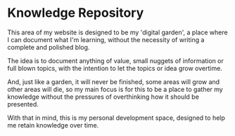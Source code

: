 # Knowledge Repository

This area of my website is designed to be my 'digital garden', a place where I can document what I'm learning,
without the necessity of writing a complete and polished blog. 

The idea is to document anything of value, small nuggets of information or full blown topics, with the intention to
let the topics or idea grow overtime.

And, just like a garden, it will never be finished, some areas will grow and other areas will die, so my main focus is 
for this to be a place to gather my knowledge without the pressures of overthinking how it should be presented.

With that in mind, this is my personal development space, designed to help me retain knowledge over time. 